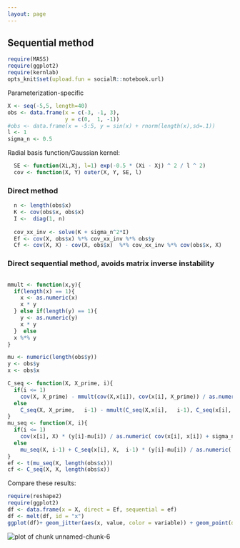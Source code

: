 ```yaml
---
layout: page
---
```


## Sequential method


```r
require(MASS)
require(ggplot2)
require(kernlab)
opts_knit$set(upload.fun = socialR::notebook.url)
```


Parameterization-specific



```r
X <- seq(-5,5, length=40)
obs <- data.frame(x = c(-3, -1, 3),
                  y = c(0,  1, -1))
#obs <- data.frame(x = -5:5, y = sin(x) + rnorm(length(x),sd=.1))
l <- 1
sigma_n <- 0.5
```



Radial basis function/Gaussian kernel:


```r
  SE <- function(Xi,Xj, l=1) exp(-0.5 * (Xi - Xj) ^ 2 / l ^ 2)
  cov <- function(X, Y) outer(X, Y, SE, l) 
```

  
### Direct method 


```r
  n <- length(obs$x)
  K <- cov(obs$x, obs$x)
  I <-  diag(1, n)
  
  cov_xx_inv <- solve(K + sigma_n^2*I)
  Ef <- cov(X, obs$x) %*% cov_xx_inv %*% obs$y
  Cf <- cov(X, X) - cov(X, obs$x)  %*% cov_xx_inv %*% cov(obs$x, X)
```


### Direct sequential method, avoids matrix inverse instability


```r

mmult <- function(x,y){
  if(length(x) == 1){
    x <- as.numeric(x) 
    x * y
  } else if(length(y) == 1){ 
    y <- as.numeric(y)
    x * y
  }  else 
  x %*% y
}

mu <- numeric(length(obs$y))
y <- obs$y
x <- obs$x

C_seq <- function(X, X_prime, i){
  if(i <= 1)
    cov(X, X_prime) - mmult(cov(X,x[i]), cov(x[i], X_prime)) / as.numeric( cov(x[i], x[i]) + sigma_n^2)
  else
    C_seq(X, X_prime,   i-1) - mmult(C_seq(X,x[i],   i-1), C_seq(x[i], X_prime,   i-1)) / as.numeric( C_seq(x[i], x[i],   i-1)  + sigma_n^2  )
}
mu_seq <- function(X, i){
  if(i <= 1)
    cov(x[i], X) * (y[i]-mu[i]) / as.numeric( cov(x[i], x[i]) + sigma_n^2)
  else
    mu_seq(X, i-1) + C_seq(x[i], X,  i-1) * (y[i]-mu[i]) / as.numeric( C_seq(x[i], x[i], i-1)  + sigma_n^2 )
}
ef <- t(mu_seq(X, length(obs$x)))
cf <- C_seq(X, X, length(obs$x))

```




Compare these results: 


```r
require(reshape2)
require(ggplot2)
df <- data.frame(x = X, direct = Ef, sequential = ef)
df <- melt(df, id = "x")
ggplot(df)+ geom_jitter(aes(x, value, color = variable)) + geom_point(data = obs, aes(x,y))
```

![plot of chunk unnamed-chunk-6](http://carlboettiger.info/assets/figures/2012-11-19-58073767b5-unnamed-chunk-6.png) 






